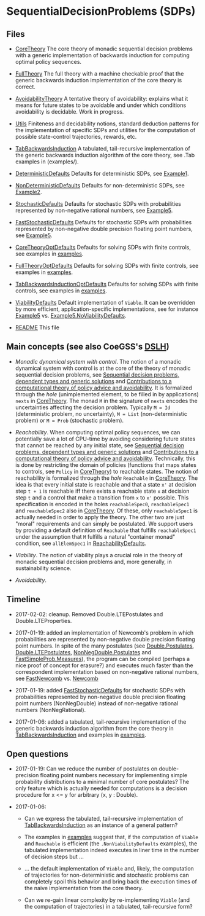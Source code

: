 # SequentialDecisionProblems (SDPs)

## Files

* [CoreTheory](CoreTheory.lidr) The core theory of monadic sequential
  decision problems with a generic implementation of backwards induction
  for computing optimal policy sequences.

* [FullTheory](FullTheory.lidr) The full theory with a machine checkable
  proof that the generic backwards induction implementation of the core
  theory is correct.

* [AvoidabilityTheory](AvoidabilityTheory.lidr) A tentative theory of
  avoidability: explains what it means for future states to be avoidable
  and under which conditions avoidability is decidable. Work in
  progress.

* [Utils](Utils.lidr) Finiteness and decidability notions, standard
  deduction patterns for the implementation of specific SDPs and
  utilities for the computation of possible state-control trajectories,
  rewards, etc.

* [TabBackwardsInduction](TabBackwardsInduction.lidr) A tabulated,
  tail-recursive implementation of the generic backwards induction
  algorithm of the core theory, see .Tab examples in (examples/).

* [DeterministicDefaults](DeterministicDefaults.lidr) Defaults for
  deterministic SDPs, see [Example1](examples/Example1.lidr).

* [NonDeterministicDefaults](NonDeterministicDefaults.lidr) Defaults for
  non-deterministic SDPs, see [Example2](examples/Example2.lidr).

* [StochasticDefaults](StochasticDefaults.lidr) Defaults for stochastic
  SDPs with probabilities represented by non-negative rational numbers,
  see [Example5](examples/Example5.lidr).

* [FastStochasticDefaults](FastStochasticDefaults.lidr) Defaults for
  stochastic SDPs with probabilities represented by non-negative double
  precision floating point numbers, see
  [Example5](examples/Example5.lidr).

* [CoreTheoryOptDefaults](CoreTheoryOptDefaults.lidr) Defaults for
  solving SDPs with finite controls, see examples in
  [examples](examples/).

* [FullTheoryOptDefaults](FullTheoryOptDefaults.lidr) Defaults for
  solving SDPs with finite controls, see examples in
  [examples](examples/).

* [TabBackwardsInductionOptDefaults](TabBackwardsInductionOptDefaults.lidr)
  Defaults for solving SDPs with finite controls, see examples in
  [examples](examples/).

* [ViabilityDefaults](ViabilityDefaults.lidr) Default implementation of
  `Viable`. It can be overridden by more efficient, application-specific
  implementations, see for instance [Example5](examples/Example5.lidr)
  vs. [Example5.NoViabilityDefaults](examples/Example5.NoViabilityDefaults.lidr).

* [README](README.md) This file


## Main concepts (see also CoeGSS's [DSLH](https://gitlab.pik-potsdam.de/botta/IdrisLibs/tree/master/projects/CoeGSS/DSLH.md)) 

* *Monadic dynamical system with control*. The notion of a monadic
  dynamical system with control is at the core of the theory of monadic
  sequential decision problems, see [Sequential decision problems,
  dependent types and generic
  solutions](https://lmcs.episciences.org/3202) and [Contributions to a
  computational theory of policy advice and
  avoidability](https://www.cambridge.org/core/journals/journal-of-functional-programming/article/contributions-to-a-computational-theory-of-policy-advice-and-avoidability/CDB4C9601702AAB336A2FB2C34B8F49B). It
  is formalized through the *hole* (unimplemented element, to be filled
  in by applications) `nexts` in [CoreTheory](CoreTheory.lidr). The
  monad `M` in the signature of `nexts` encodes the uncertainties
  affecting the decision problem. Typically `M = Id` (deterministic
  problem, no uncertainty), `M = List` (non-deterministic problem) or `M = Prob` (stochastic problem).

* *Reachability*. When computing optimal policy sequences, we can
   potentially save a lot of CPU-time by avoiding considering future
   states that cannot be reached by any initial state, see [Sequential
   decision problems, dependent types and generic
   solutions](https://lmcs.episciences.org/3202) and [Contributions to a
   computational theory of policy advice and
   avoidability](https://www.cambridge.org/core/journals/journal-of-functional-programming/article/contributions-to-a-computational-theory-of-policy-advice-and-avoidability/CDB4C9601702AAB336A2FB2C34B8F49B). Technically,
   this is done by restricting the domain of policies (functions that
   maps states to controls, see `Policy` in
   [CoreTheory](CoreTheory.lidr)) to reachable states. The notion of
   reachability is formalized through the *hole* `Reachable` in
   [CoreTheory](CoreTheory.lidr). The idea is that every initial state
   is reachable and that a state `x'` at decision step `t + 1` is
   reachable iff there exists a reachable state `x` at decision step `t`
   and a control that make a transition from `x` to `x'` possible. This
   specification is encoded in the holes `reachableSpec0`,
   `reachableSpec1` and `reachableSpec2` also in
   [CoreTheory](CoreTheory.lidr). Of these, only `reachableSpec1` is
   actually needed in order to apply the theory. The other two are just
   "moral" requirements and can simply be postulated. We support users
   by providing a default definition of `Reachable` that fulfills
   `reachableSpec1` under the assumption that `M` fulfills a natural
   "container monad" condition, see `allElemSpec1` in
   [ReachabilityDefaults](ReachabilityDefaults.lidr).
   
* *Viability*. The notion of viability plays a crucial role in the
  theory of monadic sequential decision problems and, more generally, in
  sustainability science.

* *Avoidability*.


## Timeline

* 2017-02-02: cleanup. Removed Double.LTEPostulates and
  Double.LTEProperties.

* 2017-01-19: added an implementation of Newcomb's problem in which
  probabilities are represented by non-negative double precision
  floating point numbers. In spite of the many postulates (see
  [Double.Postulates](Double/Postulates.lidr),
  [Double.LTEPostulates](Double/LTEPostulates.lidr),
  [NonNegDouble.Postulates](NonNegDouble/Postulates.lidr) and
  [FastSimpleProb.Measures](FastSimpleProb/Measures.lidr)), the program
  can be compiled (perhaps a nice proof of concept for erasure?)  and
  executes much faster than the correspondent implementation based on
  non-negative rational numbers, see
  [FastNewcomb](applications/FastNewcomb.lidr)
  vs. [Newcomb](applications/Newcomb.lidr)

* 2017-01-19: added
  [FastStochasticDefaults](FastStochasticDefaults.lidr) for stochastic
  SDPs with probabilities represented by non-negative double precision
  floating point numbers (NonNegDouble) instead of non-negative rational
  numbers (NonNegRational).

* 2017-01-06: added a tabulated, tail-recursive implementation of the
  generic backwards induction algorithm from the core theory in
  [TabBackwardsInduction](TabBackwardsInduction.lidr) and examples in
  [examples](examples/).
  

## Open questions

* 2017-01-19: Can we reduce the number of postulates on double-precision
  floating point numbers necessary for implementing simple probability
  distributions to a minimal number of core postulates? The only feature
  which is actually needed for computations is a decision procedure for
  x <= y for arbitrary (x, y : Double).

* 2017-01-06:

    * Can we express the tabulated, tail-recursive implementation of
       [TabBackwardsInduction](TabBackwardsInduction.lidr) as an
       instance of a general pattern?

    * The examples in [examples](examples/) suggest that, if the
      computation of `Viable` and `Reachable` is efficient (the
      `.NonViabilityDefaults` examples), the tabulated implementation
      indeed executes in liner time in the number of decision steps but
      ...

    * ... the default implementation of `Viable` and, likely, the
      computation of trajectories for non-deterministic and stochastic
      problems can completely spoil this behavior and bring back the
      execution times of the naive implementation from the core theory.

    * Can we re-gain linear complexity by re-implementing `Viable` (and
      the computation of trajectories) in a tabulated, tail-recursive
      form?


